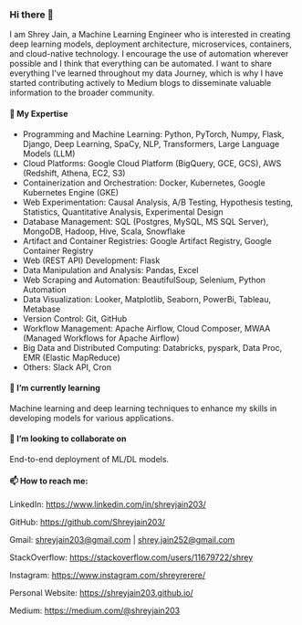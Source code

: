 ### Hi there 👋
I am Shrey Jain, a Machine Learning Engineer who is interested in creating deep learning models, deployment architecture, microservices, containers, and cloud-native technology. I encourage the use of automation wherever possible and I think that everything can be automated. I want to share everything I've learned throughout my data Journey, which is why I have started contributing actively to Medium blogs to disseminate valuable information to the broader community.

#### 🔭 My Expertise
  <ul><li>Programming and Machine Learning: Python, PyTorch, Numpy, Flask, Django, Deep Learning, SpaCy, NLP, Transformers, Large Language Models (LLM)
  <li>Cloud Platforms: Google Cloud Platform (BigQuery, GCE, GCS), AWS (Redshift, Athena, EC2, S3)
  <li>Containerization and Orchestration: Docker, Kubernetes, Google Kubernetes Engine (GKE)
  <li>Web Experimentation: Causal Analysis, A/B Testing, Hypothesis testing, Statistics, Quantitative Analysis, Experimental Design
  <li>Database Management: SQL (Postgres, MySQL, MS SQL Server), MongoDB, Hadoop, Hive, Scala, Snowflake
  <li>Artifact and Container Registries: Google Artifact Registry, Google Container Registry
  <li>Web (REST API) Development: Flask
  <li>Data Manipulation and Analysis: Pandas, Excel
  <li>Web Scraping and Automation: BeautifulSoup, Selenium, Python Automation
  <li>Data Visualization: Looker, Matplotlib, Seaborn, PowerBi, Tableau, Metabase
  <li>Version Control: Git, GitHub
  <li>Workflow Management: Apache Airflow, Cloud Composer, MWAA (Managed Workflows for Apache Airflow)
  <li>Big Data and Distributed Computing: Databricks, pyspark, Data Proc, EMR (Elastic MapReduce)
  <li>Others: Slack API, Cron
  </ul>

#### 🌱 I’m currently learning
Machine learning and deep learning techniques to enhance my skills in developing models for various applications.

#### 👯 I’m looking to collaborate on
End-to-end deployment of ML/DL models.

#### 📫 How to reach me:

LinkedIn: https://www.linkedin.com/in/shreyjain203/

GitHub: https://github.com/Shreyjain203/

Gmail: shreyjain203@gmail.com | shrey.jain252@gmail.com

StackOverflow: https://stackoverflow.com/users/11679722/shrey

Instagram: https://www.instagram.com/shreyrerere/

Personal Website: https://shreyjain203.github.io/

Medium: https://medium.com/@shreyjain203

